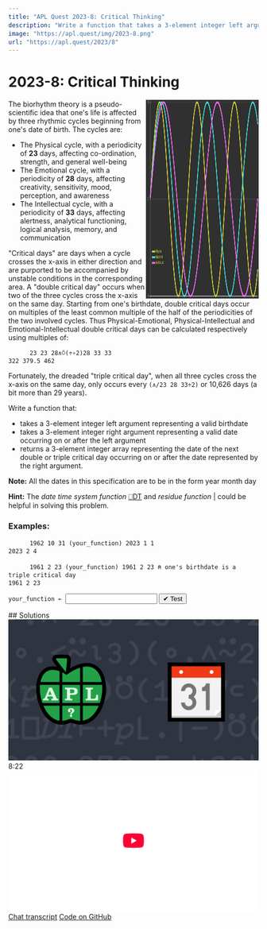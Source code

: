 ```yaml
---
title: "APL Quest 2023-8: Critical Thinking"
description: "Write a function that takes a 3-element integer left argument representing a valid birthdate and 3-element integer right argument representing a valid date occurring on or after the left argument and returns a 3-element integer array representing the date of the next double or triple critical day occurring on or after the date represented by the right argument."
image: "https://apl.quest/img/2023-8.png"
url: "https://apl.quest/2023/8"
---
```


# <span class=s>2023-</span>8: Critical Thinking
<!-- Write a function that takes a 3-element integer left argument representing a valid birthdate and 3-element integer right argument representing a valid date occurring on or after the left argument and returns a 3-element integer array representing the date of the next double or triple critical day occurring on or after the date represented by the right argument. -->
<img style="max-width:45%;height:400px;float:right;filter: invert(.75)contrast(1.25)saturate(2);" src="../img/bio.png" />

The biorhythm theory is a pseudo-scientific idea that one's life is affected by three rhythmic cycles beginning from one's date of birth. The cycles are: 

- The Physical cycle, with a periodicity of **23** days, affecting co-ordination, strength, and general well-being
- The Emotional cycle, with a periodicity of **28** days, affecting creativity, sensitivity, mood, perception, and awareness
- The Intellectual cycle, with a periodicity of **33** days, affecting alertness, analytical functioning, logical analysis, memory, and communication

"Critical days" are days when a cycle crosses the x-axis in either direction and are purported to be accompanied by unstable conditions in the corresponding area. A "double critical day" occurs when two of the three cycles cross the x-axis on the same day. Starting from one's birthdate, double critical days occur on multiples of the least common multiple of the half of the periodicities of the two involved cycles. Thus Physical-Emotional, Physical-Intellectual and Emotional-Intellectual double critical days can be calculated respectively using multiples of: 

```APL
      23 23 28∧⍥(÷∘2)28 33 33
322 379.5 462
```

Fortunately, the dreaded "triple critical day", when all three cycles cross the x-axis on the same day, only occurs every `(∧/23 28 33÷2)` or 10,626 days (a bit more than 29 years).

Write a function that:

- takes a 3-element integer left argument representing a valid birthdate
- takes a 3-element integer right argument representing a valid date occurring on or after the left argument
- returns a 3-element integer array representing the date of the next double or triple critical day occurring on or after the date represented by the right argument.

**Note:** All the dates in this specification are to be in the form <span class="APL">year month day</span>

<strong>Hint:</strong> The <em>date time system function</em> <a
            href="https://help.dyalog.com/latest/#Language/System%20Functions/dt.htm"
            class="APL" target="_blank">⎕DT</a> and <em>residue function</em> <a
            href="https://help.dyalog.com/latest/#Language/Primitive%20Functions/Residue.htm"
            class="APL" target="_blank">|</a> could be helpful in solving this problem.


### Examples:

```APL
      1962 10 31 (your_function) 2023 1 1
2023 2 4 

      1961 2 23 (your_function) 1961 2 23 ⍝ one's birthdate is a triple critical day
1961 2 23
```
<div class="pdiv">
  <code onclick="p_Input.focus()">your_function ← </code><input id="p_Input" autocomplete="off" spellcheck="false" oninput="this.parentElement.querySelector`button`.disabled=false;localStorage.setItem(window.location.pathname,this.value)" onkeypress="subm(event)">
  <button onclick="alert$.next`Testing…`;submitSolution`p`" class="md-button md-button--primary">&#x2714; Test</button>
</div>
<p id="p_Output"></p>
## Solutions
<div onclick="play(this)" title="Video on YouTube" class="yt">
<img alt="Video Thumbnail" src="../../img/2023-8.png">
<time>8:22</time>
<img alt="YouTube" src="../../img/yt-big.png">
</div>
<a href="https://chat.stackexchange.com/transcript/52405?m=65234344#65234344" target="_blank" class="md-button md-button--primary">Chat transcript</a>
<a href="https://github.com/abrudz/apl_quest/tree/main/2023/8.apl" target="_blank" class="md-button md-button--primary right">Code on GitHub</a>

<script>
    testCases={"a":[["1962 10 31","2023 8 1"],["2023 1 1","2025 1 29"],["2023 1 1","2025 1 28"],["2023 1 1","2025 1 30"],["2023 1 1","(2025+?25),?12 28"]],"b":[["1900 2 28","2000 2 29"],["1900 3 1","2000 3 1"],["1961 2 23","1961 2 23"]],"f":"{(b t)←1 ⎕DT ⍺ ⍵ ⋄ 3↑⊃¯1 ⎕DT t+⌊/322 379.5 462 10626|b-t}"}
    p_Input.value=localStorage.getItem(window.location.pathname)
    play=e=>e.outerHTML=`<iframe src="https://www.youtube.com/embed/yfLowDKvXUs?list=PLYKQVqyrAEj9wDIUyLDGtDAFTKY38BUMN&autoplay=1" title="<span class=s>2023-</span>8: Critical Thinking (APL Quest 2023-8)" frameborder="0" allow="accelerometer; autoplay; clipboard-write; encrypted-media; gyroscope; picture-in-picture; web-share" referrerpolicy="strict-origin-when-cross-origin" allowfullscreen></iframe>`
</script>
